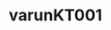---
title: varunKT001
github: https://github.com/varunKT001
mode: light
transition: 1s
score: 66.95
archetype:
- Github Actions
- Badges | Tags | Icons
- Project Showcase
---